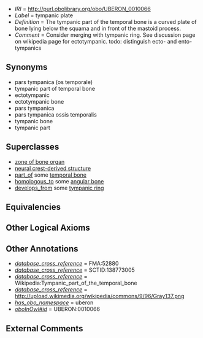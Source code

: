  * *IRI* = http://purl.obolibrary.org/obo/UBERON_0010066
 * *Label* = tympanic plate
 * *Definition* = The tympanic part of the temporal bone is a curved plate of bone lying below the squama and in front of the mastoid process.
 * *Comment* = Consider merging with tympanic ring. See discussion page on wikipedia page for ectotympanic. todo: distinguish ecto- and ento- tympanics

## Synonyms

 * pars tympanica (os temporale)
 * tympanic part of temporal bone
 * ectotympanic
 * ectotympanic bone
 * pars tympanica
 * pars tympanica ossis temporalis
 * tympanic bone
 * tympanic part

## Superclasses

 * [zone of bone organ](../../UBERON/13/UBERON_0005913.md)
 * [neural crest-derived structure](../../UBERON/13/UBERON_0010313.md)
 * [part_of](../../BFO/50/BFO_0000050.md) some [temporal bone](../../UBERON/78/UBERON_0001678.md)
 * [homologous_to](../../RO/58/RO_0002158.md) some [angular bone](../../UBERON/79/UBERON_0011079.md)
 * [develops_from](../../RO/02/RO_0002202.md) some [tympanic ring](../../UBERON/18/UBERON_0002218.md)

## Equivalencies


## Other Logical Axioms


## Other Annotations

 * *[database_cross_reference](../../ef/oboInOwl#hasDbXref.md)* = FMA:52880
 * *[database_cross_reference](../../ef/oboInOwl#hasDbXref.md)* = SCTID:138773005
 * *[database_cross_reference](../../ef/oboInOwl#hasDbXref.md)* = Wikipedia:Tympanic_part_of_the_temporal_bone
 * *[database_cross_reference](../../ef/oboInOwl#hasDbXref.md)* = http://upload.wikimedia.org/wikipedia/commons/9/96/Gray137.png
 * *[has_obo_namespace](../../ce/oboInOwl#hasOBONamespace.md)* = uberon
 * *[oboInOwl#id](../../id/oboInOwl#id.md)* = UBERON:0010066

## External Comments

